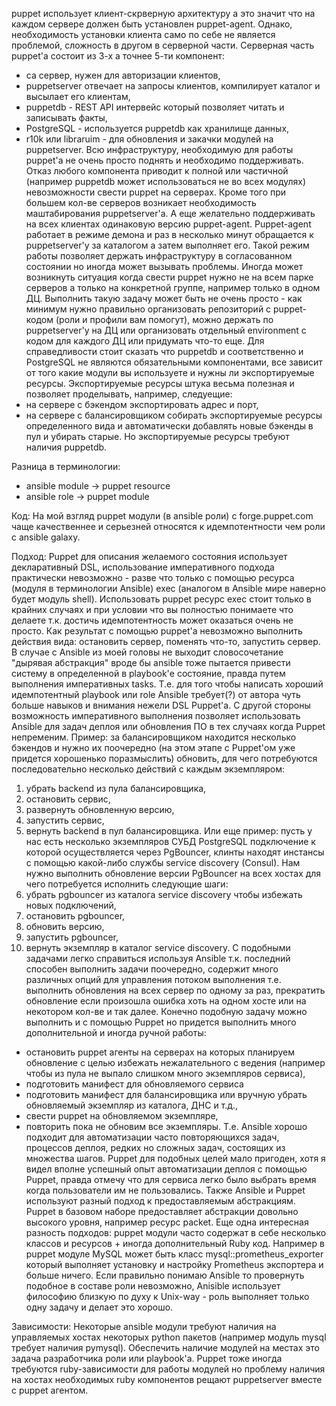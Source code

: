 

puppet использует клиент-скрверную архитектуру а это значит что на каждом сервере должен быть установлен puppet-agent. Однако, необходимость установки клиента само по себе не является проблемой, сложность в другом в серверной части. Серверная часть puppet'а состоит из 3-х а точнее 5-ти компонент:
* ca сервер, нужен для авторизации клиентов,
* puppetserver отвечает на запросы клиентов, компилирует каталог и высылает его клиентам,
* puppetdb - REST API интервейс который позволяет читать и записывать факты,
* PostgreSQL - используется puppetdb как хранилище данных,
* r10k или libraruim - для обновления и закачки модулей на puppetserver.
Всю инфраструктуру, необходимую для работы puppet'а не очень просто поднять и необходимо поддерживать. Отказ любого компонента приводит к полной или частичной (например puppetdb может использоваться не во всех модулях) невозможности свести puppet на серверах. Кроме того при большем кол-ве серверов возникает необходимость маштабирования puppetserver'а. А еще желательно поддерживать на всех клиентах одинаковую версию puppet-agent. Puppet-agent работает в режиме демона и раз в несколько минут обращается к puppetserver'у за каталогом а затем выполняет его. Такой режим работы позволяет держать инфраструктуру в согласованном состоянии но иногда может вызывать проблемы. Иногда может возникнуть ситуация когда свести puppet нужно не на всем парке серверов а только на конкретной группе, например только в одном ДЦ. Выполнить такую задачу может быть не очень просто - как минимум нужно правильно организовать репозиторий с puppet-кодом (роли и профили вам помогут), можно держать по puppetserver'у на ДЦ или организовать отдельный environment с кодом для каждого ДЦ или придумать что-то еще. Для справедливости стоит сказать что puppetdb и соответственно и PostgreSQL не являются обязательными компонентами, все зависит от того какие модули вы используете и нужны ли экспортируемые ресурсы. Экспортируемые ресурсы штука весьма полезная и позволяет проделывать, например, следуещие:
* на сервере с бэкендом экспортировать адрес и порт,
* на сервере с балансировщиком собирать экспортируемые ресурсы определенного вида и автоматически добавлять новые бэкенды в пул и убирать старые. Но экспортируемые ресурсы требуют наличия puppetdb. 

Разница в терминологии:
* ansible module -> puppet resource
* ansible role -> puppet module

Код:
На мой взгляд puppet модули (в ansible роли) с forge.puppet.com чаще качественнее и серьезней относятся к идемпотентности чем роли с ansible galaxy.

Подход:
Puppet для описания желаемого состояния использует декларативный DSL, использование императивного подхода практически невозможно - разве что только с помощью ресурса (модуля в терминологии Ansible) exec (аналогом в Ansible мире наверно будет модуль shell). Использовать puppet ресурс exec стоит только в крайних случаях и при условии что вы полностью понимаете что делаете т.к. достичь идемпотентность может оказаться очень не просто. Как результат с помощью puppet'а невозможно выполнить действия вида: остановить сервер, поменять что-то, запустить сервер. В случае с Ansible из моей головы не выходит словосочетание "дырявая абстракция" вроде бы ansible тоже пытается привести систему в определенной в playbook'е состояние, правда путем выполнения императивных tasks. Т.е. для того чтобы написать хороший идемпотентный playbook или role Ansible требует(?) от автора чуть больше навыков и внимания нежели DSL Puppet'а. С другой стороны возможность императивного выполнения позволяет использовать Ansible для задач деплоя или обновления ПО в тех случаях когда Puppet непременим. Пример: за балансировщиком находится несколько бэкендов и нужно их поочередно (на этом этапе с Puppet'ом уже придется хорошенько поразмыслить) обновить, для чего потребуются последовательно несколько действий с каждым экземпляром:
1. убрать backend из пула балансировщика,
2. остановить сервис,
3. развернуть обновленную версию,
4. запустить сервис,
5. вернуть backend в пул балансировщика.
Или еще пример: пусть у нас есть несколько экземпляров СУБД PostgreSQL подключение к которой осуществляется через PgBouncer, клинты находят инстансы с помощью какой-либо службы service discovery (Consul). Нам нужно выполнить обновление версии PgBouncer на всех хостах для чего потребуется исполнить следующие шаги:
1. убрать pgbouncer из каталога service discovery чтобы избежать новых подключений,
2. остановить pgbouncer,
3. обновить версию,
4. запустить pgbouncer,
5. вернуть экземпляр в каталог service discovery.
С подобными задачами легко справиться используя Ansible т.к. последний способен выполнить задачи поочередно, содержит много различных опций для управления потоком выполнения т.е. выполнить обновления на всех сервер по одному за раз, прекратить обновление если произошла ошибка хоть на одном хосте или на некотором кол-ве и так далее. Конечно подобную задачу можно выполнить и с помощью Puppet но придется выполнить много дополнительной и иногда ручной работы:
* остановить puppet агенты на серверах на которых планируем обновление с целью избежать нежалательного с ведения (например чтобы из пула не выпало слишком много экземпляров сервиса),
* подготовить манифест для обновляемого сервиса
* подготовить манифест для балансировщика или вручную убрать обновляемый экземпляр из каталога, ДНС и т.д.,
* свести puppet на обновляемом экземпляре,
* повторить пока не обновим все экземпляры.
Т.е. Ansible хорошо подходит для автоматизации часто повторяющихся задач, процессов деплоя, редких но сложных задач, состоящих из множества шагов. Puppet для подобных целей мало пригоден, хотя я видел вполне успешный опыт автоматизации деплоя с помощью Puppet, правда отмечу что для сервиса легко было выбрать время когда пользователи им не пользовались.
Также Ansible и Puppet используют разный подход к предоставляемым абстракциям. Puppet в базовом наборе предоставляет абстракции довольно высокого уровня, например ресурс packet.
Еще одна интересная разность подходов: puppet модули часто содержат в себе несколько классов и ресурсов + иногда дополнительный Ruby код. Например в puppet модуле MySQL может быть класс mysql::prometheus_exporter который выполняет установку и настройку Prometheus экспортера и больше ничего. Если правильно понимаю Ansible то провернуть подобное в составе роли невозможно, Anisible использует философию близкую по духу к Unix-way - роль выполняет только одну задачу и делает это хорошо.

Зависимости:
Некоторые ansible модули требуют наличия на управляемых хостах некоторых python пакетов (например модуль mysql требует наличия pymysql). Обеспечить наличие модулей на местах это задача разработчика роли или playbook'а. Puppet тоже иногда требуются ruby-зависимости для работы модулей но проблему наличия на хостах необходимых ruby компонентов рещают puppetserver вместе с puppet агентом.